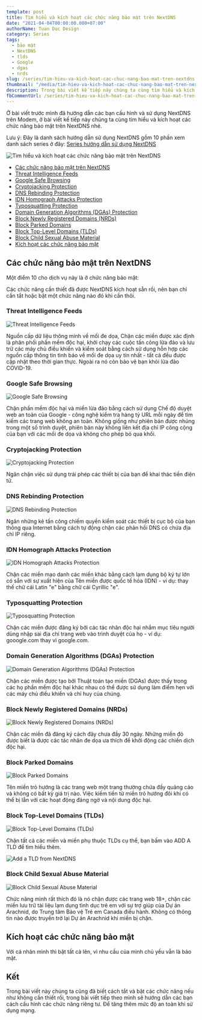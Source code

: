 ```yaml
---
template: post
title: Tìm hiểu và kích hoạt các chức năng bảo mật trên NextDNS
date: "2021-04-04T00:00:00.000+07:00"
authorName: Tuan Duc Design
category: Series
tags:
  - bảo mật
  - NextDNS
  - tlds
  - Google
  - dgas
  - nrds
slug: /series/tim-hieu-va-kich-hoat-cac-chuc-nang-bao-mat-tren-nextdns
thumbnail: "/media/tim-hieu-va-kich-hoat-cac-chuc-nang-bao-mat-tren-nextdns.png"
description: Trong bài viết kế tiếp này chúng ta cùng tìm hiểu và kích hoạt các chức năng bảo mật trên NextDNS..
fbCommentUrl: /series/tim-hieu-va-kich-hoat-cac-chuc-nang-bao-mat-tren-nextdns
---
```


Ở bài viết trước mình đã hướng dẫn các bạn cấu hình và sử dụng NextDNS trên Modem, ở bài viết kế tiếp này chúng ta cùng tìm hiểu và kích hoạt các chức năng bảo mật trên NextDNS nhé.

Lưu ý: Đây là danh sách hướng dẫn sử dụng NextDNS gồm 10 phần xem danh sách series ở đây: [Series hướng dẫn sử dụng NextDNS](https://tuanducdesign.com/series-nextdns)

![Tìm hiểu và kích hoạt các chức năng bảo mật trên NextDNS](/media/tim-hieu-va-kich-hoat-cac-chuc-nang-bao-mat-tren-nextdns.png)

- [Các chức năng bảo mật trên NextDNS](#các-chức-năng-bảo-mật-trên-nextdns)
- [Threat Intelligence Feeds](#threact-intelligence-feeds)
- [Google Safe Browsing](#google-safe-browsing)
- [Cryptojacking Protection](#cryptojacking-protection)
- [DNS Rebinding Protection](#dns-rebinding-protection)
- [IDN Homograph Attacks Protection](#idn-homegraph-attacks-protection)
- [Typosquatting Protection](#typosquatting-protection)
- [Domain Generation Algorithms (DGAs) Protection](#domain-generation-algorithms-dgas-protection)
- [Block Newly Registered Domains (NRDs)](#block-newly-registered-domains-nrds)
- [Block Parked Domains](#block-parked-domains)
- [Block Top-Level Domains (TLDs)](#block-top-level-domains-tlds)
- [Block Child Sexual Abuse Material](#block-child-abuse-material)
- [Kích hoạt các chức năng bảo mật](#kích-hoạt-các-chức-năng-bảo-mật)

## Các chức năng bảo mật trên NextDNS

Một điểm 10 cho dịch vụ này là ở chức năng bảo mật:

Các chức năng cần thiết đã được NextDNS kích hoạt sẵn rồi, nên bạn chỉ cần tắt hoặc bật một chức năng nào đó khi cần thôi.

### Threat Intelligence Feeds

![Threat Intelligence Feeds](/media/threat-intelligence-feeds.png)

Nguồn cấp dữ liệu thông minh về mối đe dọa, Chặn các miền được xác định là phân phối phần mềm độc hại, khởi chạy các cuộc tấn công lừa đảo và lưu trữ các máy chủ điều khiển và kiểm soát bằng cách sử dụng hỗn hợp các nguồn cấp thông tin tình báo về mối đe dọa uy tín nhất - tất cả đều được cập nhật theo thời gian thực. Ngoài ra nó còn bảo vệ bạn khỏi lừa đảo COVID-19.

### Google Safe Browsing

![Google Safe Browsing](/media/google-safe-browsing.png)

Chặn phần mềm độc hại và miền lừa đảo bằng cách sử dụng Chế độ duyệt web an toàn của Google - công nghệ kiểm tra hàng tỷ URL mỗi ngày để tìm kiếm các trang web không an toàn. Không giống như phiên bản được nhúng trong một số trình duyệt, phiên bản này không liên kết địa chỉ IP công cộng của bạn với các mối đe dọa và không cho phép bỏ qua khối.

### Cryptojacking Protection

![Cryptojacking Protection](/media/cryptojacking-protection.png)

Ngăn chặn việc sử dụng trái phép các thiết bị của bạn để khai thác tiền điện tử.

### DNS Rebinding Protection

![DNS Rebinding Protection](/media/dns-debinding-protection.png)

Ngăn những kẻ tấn công chiếm quyền kiểm soát các thiết bị cục bộ của bạn thông qua Internet bằng cách tự động chặn các phản hồi DNS có chứa địa chỉ IP riêng.

### IDN Homograph Attacks Protection

![IDN Homograph Attacks Protection](/media/idn-homograph-attacks-protection.png)

Chặn các miền mạo danh các miền khác bằng cách lạm dụng bộ ký tự lớn có sẵn với sự xuất hiện của Tên miền được quốc tế hóa (IDN) - ví dụ: thay thế chữ cái Latin "e" bằng chữ cái Cyrillic "е".

### Typosquatting Protection

![Typosquatting Protection](/media/typosquatting-protection.png)

Chặn các miền được đăng ký bởi các tác nhân độc hại nhắm mục tiêu người dùng nhập sai địa chỉ trang web vào trình duyệt của họ - ví dụ: gooogle.com thay vì google.com.

### Domain Generation Algorithms (DGAs) Protection

![Domain Generation Algorithms (DGAs) Protection](/media/domain-generation-algorithms-dags-protection.png)

Chặn các miền được tạo bởi Thuật toán tạo miền (DGAs) được thấy trong các họ phần mềm độc hại khác nhau có thể được sử dụng làm điểm hẹn với các máy chủ điều khiển và chỉ huy của chúng.

### Block Newly Registered Domains (NRDs)

![Block Newly Registered Domains (NRDs)](/media/block-newly-registered-domain-nrds.png)

Chặn các miền đã đăng ký cách đây chưa đầy 30 ngày. Những miền đó được biết là được các tác nhân đe dọa ưa thích để khởi động các chiến dịch độc hại.

### Block Parked Domains

![Block Parked Domains](/media/block-parked-domains.png)

Tên miền trỏ hướng là các trang web một trang thường chứa đầy quảng cáo và không có bất kỳ giá trị nào. Việc kiếm tiền từ miền trỏ hướng đôi khi có thể bị lẫn với các hoạt động đáng ngờ và nội dung độc hại.

### Block Top-Level Domains (TLDs)

![Block Top-Level Domains (TLDs)](/media/block-top-level-domains-tlds.png)

Chặn tất cả các miền và miền phụ thuộc TLDs cụ thể, bạn bấm vào ADD A TLD để tìm hiểu thêm.

![Add a TLD from NextDNS](/media/add-a-tld-from-nextdns.png)

### Block Child Sexual Abuse Material

![Block Child Sexual Abuse Material](/media/block-child-sexual-abuse-material.png)

Chức năng mình rất thích đó là nó chặn được các trang web 18+, chặn các miền lưu trữ tài liệu lạm dụng tình dục trẻ em với sự trợ giúp của Dự án Arachnid, do Trung tâm Bảo vệ Trẻ em Canada điều hành. Không có thông tin nào được truyền trở lại Dự án Arachnid khi miền bị chặn.

## Kích hoạt các chức năng bảo mật

Với cá nhân mình thì bật tất cả lên, vì nhu cầu của mình chủ yếu vẫn là bảo mật.

## Kết

Trong bài viết này chúng ta cũng đã biết cách tắt và bật các chức năng nếu như không cần thiết rồi, trong bài viết tiếp theo mình sẽ hướng dẫn các bạn cách cấu hình các chức năng riêng tư. Để tăng thêm mức độ an toàn khi sử dụng mạng.
